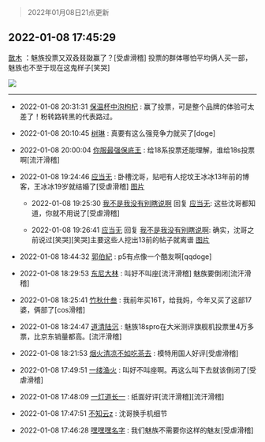 > 2022年01月08日21点更新
<link rel="stylesheet" href="https://cdn.jsdelivr.net/gh/taotie6/sampleJSON@main/css/photo_show.css">
<meta name="referrer" content="no-referrer" />


 ## 2022-01-08 17:45:29 

 [㪚木](https://www.coolapk.com/feed/32683373?shareKey=NGE4NDRiZjgwYjUxNjFkOTYwYzM~) ：魅族投票又双叒叕敠赢了？[受虐滑稽]
投票的群体哪怕平均俩人买一部，魅族也不至于现在这鬼样子[笑哭] 

<div class="album">
<img class="img-item" src="http://image.coolapk.com/feed/2021/1220/22/1081091_bb5e25f5_9039_6519_217@232x172.gif" />
</div>

 ------- 

- 2022-01-08 20:31:31 [保温杯中泡枸杞](uid=3327022) : 赢了投票，可是整个品牌的体验可太差了！粉转路转黑的代表路过。 

- 2022-01-08 20:10:45 [树琳](uid=1807052) : 真要有这么强竞争力就买了[doge] 

- 2022-01-08 20:00:04 [你服最强保底王](uid=3268736) : 给18系投票还能理解，谁给18s投票啊[流汗滑稽] 

- 2022-01-08 19:24:46 [应当无](uid=1376550) : 卧槽沈哥，贴吧有人挖坟王冰冰13年前的博客，王冰冰19岁就结婚了[受虐滑稽] [图片](http://image.coolapk.com/feed/2022/0108/19/1376550_9602aff5_1085_5244_709@960x720.jpeg)

    - 2022-01-08 19:25:30 [我不是我没有别瞎说啊](uid=2231912) 回复 [应当无](uid=1376550): 这些沈哥都知道，你就不用说了[受虐滑稽] 

    - 2022-01-08 19:26:41 [应当无](uid=1376550) 回复 [我不是我没有别瞎说啊](uid=2231912): 确实，沈哥之前说过[笑哭][笑哭]主要这些人挖出13前的帖子就离谱 [图片](http://image.coolapk.com/feed/2022/0108/19/1376550_77f62c7a_1201_3057_350@858x1856.jpeg)

- 2022-01-08 18:44:32 [郭伯紀](uid=2859803) : p5有点像一个酷友啊[qqdoge] 

- 2022-01-08 18:29:53 [东尼大林](uid=1612569) : 叫好不叫座[流汗滑稽]
魅族要倒闭[流汗滑稽] 

- 2022-01-08 18:25:41 [竹秋什叁](uid=2319428) : 我前年买16T，给我妈，今年又买了这部17婆，俩部了[cos滑稽] 

- 2022-01-08 18:24:47 [道清陆沉](uid=889471) : 魅族18spro在大米测评旗舰机投票里4万多票，比京东销量都高。[流汗滑稽] 

- 2022-01-08 18:21:53 [烟火清凉不如吃茶去](uid=4279524) : 模特用国人好评[受虐滑稽] 

- 2022-01-08 17:49:51 [一缕渔火](uid=828554) : 叫好不叫座啊。再这么叫下去就该倒闭了[受虐滑稽] 

- 2022-01-08 17:48:09 [一灯道长一](uid=2901910) : 纸面好评[流汗滑稽][流汗滑稽] 

- 2022-01-08 17:47:51 [不知云z](uid=5657858) : 沈哥换手机细节 

- 2022-01-08 17:46:28 [嘿嘿嘿名字](uid=4225374) : 我们魅族不需要你这样的魅友[受虐滑稽] 

